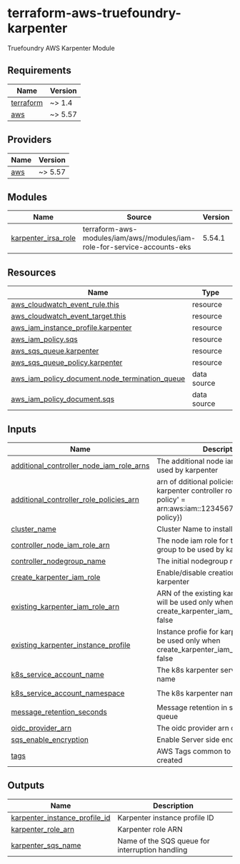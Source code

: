 # terraform-aws-truefoundry-karpenter
Truefoundry AWS Karpenter Module

<!-- BEGIN_TF_DOCS -->
## Requirements

| Name | Version |
|------|---------|
| <a name="requirement_terraform"></a> [terraform](#requirement\_terraform) | ~> 1.4 |
| <a name="requirement_aws"></a> [aws](#requirement\_aws) | ~> 5.57 |

## Providers

| Name | Version |
|------|---------|
| <a name="provider_aws"></a> [aws](#provider\_aws) | ~> 5.57 |

## Modules

| Name | Source | Version |
|------|--------|---------|
| <a name="module_karpenter_irsa_role"></a> [karpenter\_irsa\_role](#module\_karpenter\_irsa\_role) | terraform-aws-modules/iam/aws//modules/iam-role-for-service-accounts-eks | 5.54.1 |

## Resources

| Name | Type |
|------|------|
| [aws_cloudwatch_event_rule.this](https://registry.terraform.io/providers/hashicorp/aws/latest/docs/resources/cloudwatch_event_rule) | resource |
| [aws_cloudwatch_event_target.this](https://registry.terraform.io/providers/hashicorp/aws/latest/docs/resources/cloudwatch_event_target) | resource |
| [aws_iam_instance_profile.karpenter](https://registry.terraform.io/providers/hashicorp/aws/latest/docs/resources/iam_instance_profile) | resource |
| [aws_iam_policy.sqs](https://registry.terraform.io/providers/hashicorp/aws/latest/docs/resources/iam_policy) | resource |
| [aws_sqs_queue.karpenter](https://registry.terraform.io/providers/hashicorp/aws/latest/docs/resources/sqs_queue) | resource |
| [aws_sqs_queue_policy.karpenter](https://registry.terraform.io/providers/hashicorp/aws/latest/docs/resources/sqs_queue_policy) | resource |
| [aws_iam_policy_document.node_termination_queue](https://registry.terraform.io/providers/hashicorp/aws/latest/docs/data-sources/iam_policy_document) | data source |
| [aws_iam_policy_document.sqs](https://registry.terraform.io/providers/hashicorp/aws/latest/docs/data-sources/iam_policy_document) | data source |

## Inputs

| Name | Description | Type | Default | Required |
|------|-------------|------|---------|:--------:|
| <a name="input_additional_controller_node_iam_role_arns"></a> [additional\_controller\_node\_iam\_role\_arns](#input\_additional\_controller\_node\_iam\_role\_arns) | The additional node iam roles to be used by karpenter | `list(string)` | `[]` | no |
| <a name="input_additional_controller_role_policies_arn"></a> [additional\_controller\_role\_policies\_arn](#input\_additional\_controller\_role\_policies\_arn) | arn of dditional policies to attach to the karpenter controller role (Example {'x-policy' = arn:aws:iam::123456789012:policy/x-policy}) | `any` | `{}` | no |
| <a name="input_cluster_name"></a> [cluster\_name](#input\_cluster\_name) | Cluster Name to install karpenter | `string` | n/a | yes |
| <a name="input_controller_node_iam_role_arn"></a> [controller\_node\_iam\_role\_arn](#input\_controller\_node\_iam\_role\_arn) | The node iam role for the initial node group to be used by karpenter | `string` | n/a | yes |
| <a name="input_controller_nodegroup_name"></a> [controller\_nodegroup\_name](#input\_controller\_nodegroup\_name) | The initial nodegroup name | `string` | n/a | yes |
| <a name="input_create_karpenter_iam_role"></a> [create\_karpenter\_iam\_role](#input\_create\_karpenter\_iam\_role) | Enable/disable creation of IAM role for karpenter | `bool` | `true` | no |
| <a name="input_existing_karpenter_iam_role_arn"></a> [existing\_karpenter\_iam\_role\_arn](#input\_existing\_karpenter\_iam\_role\_arn) | ARN of the existing karpenter role. This will be used only when create\_karpenter\_iam\_role is set to false | `string` | `""` | no |
| <a name="input_existing_karpenter_instance_profile"></a> [existing\_karpenter\_instance\_profile](#input\_existing\_karpenter\_instance\_profile) | Instance profie for karpenter. This will be used only when create\_karpenter\_iam\_role is set to false | `string` | `""` | no |
| <a name="input_k8s_service_account_name"></a> [k8s\_service\_account\_name](#input\_k8s\_service\_account\_name) | The k8s karpenter service account name | `string` | `"karpenter"` | no |
| <a name="input_k8s_service_account_namespace"></a> [k8s\_service\_account\_namespace](#input\_k8s\_service\_account\_namespace) | The k8s karpenter namespace | `string` | `"kube-system"` | no |
| <a name="input_message_retention_seconds"></a> [message\_retention\_seconds](#input\_message\_retention\_seconds) | Message retention in seconds for SQS queue | `number` | `300` | no |
| <a name="input_oidc_provider_arn"></a> [oidc\_provider\_arn](#input\_oidc\_provider\_arn) | The oidc provider  arn of the eks cluster | `string` | n/a | yes |
| <a name="input_sqs_enable_encryption"></a> [sqs\_enable\_encryption](#input\_sqs\_enable\_encryption) | Enable Server side encryption for SQS | `bool` | `true` | no |
| <a name="input_tags"></a> [tags](#input\_tags) | AWS Tags common to all the resources created | `map(string)` | `{}` | no |

## Outputs

| Name | Description |
|------|-------------|
| <a name="output_karpenter_instance_profile_id"></a> [karpenter\_instance\_profile\_id](#output\_karpenter\_instance\_profile\_id) | Karpenter instance profile ID |
| <a name="output_karpenter_role_arn"></a> [karpenter\_role\_arn](#output\_karpenter\_role\_arn) | Karpenter role ARN |
| <a name="output_karpenter_sqs_name"></a> [karpenter\_sqs\_name](#output\_karpenter\_sqs\_name) | Name of the SQS queue for interruption handling |
<!-- END_TF_DOCS -->